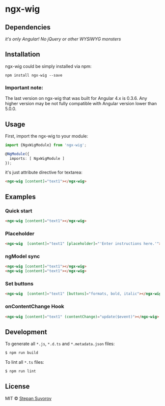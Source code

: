 ngx-wig
=====

## Dependencies

*it's only Angular! No jQuery or other WYSIWYG monsters*


## Installation

ngx-wig could be simply installed via npm:

    npm install ngx-wig --save

### Important note:

The last version on ngx-wig that was built for Angular 4.x is 0.3.6.
Any higher version may be not fully compatible with Angular version lower than 5.0.0.


## Usage

First, import the ngx-wig to your module:

```typescript
import {NgxWigModule} from 'ngx-wig';

@NgModule({
  imports: [ NgxWigModule ]
});
```

it's just attribute directive for textarea:

```html
<ngx-wig [content]="text1"></ngx-wig>
```

## Examples

### Quick start

```html
<ngx-wig [content]="text1"></ngx-wig>
```

### Placeholder

```html
<ngx-wig  [content]="text1" [placeholder]="'Enter instructions here.'"></ngx-wig>
```

### ngModel sync

```html
<ngx-wig [content]="text1"></ngx-wig>
<ngx-wig [content]="text1"></ngx-wig>
```

### Set buttons

```html
<ngx-wig  [content]="text1" [buttons]="formats, bold, italic"></ngx-wig>
```

### onContentChange Hook

```html
<ngx-wig [content]="text1" (contentChange)="update($event)"></ngx-wig>
```


## Development

To generate all `*.js`, `*.d.ts` and `*.metadata.json` files:

```bash
$ npm run build
```

To lint all `*.ts` files:

```bash
$ npm run lint
```

## License

MIT © [Stepan Suvorov](https://github.com/stevermeister)
